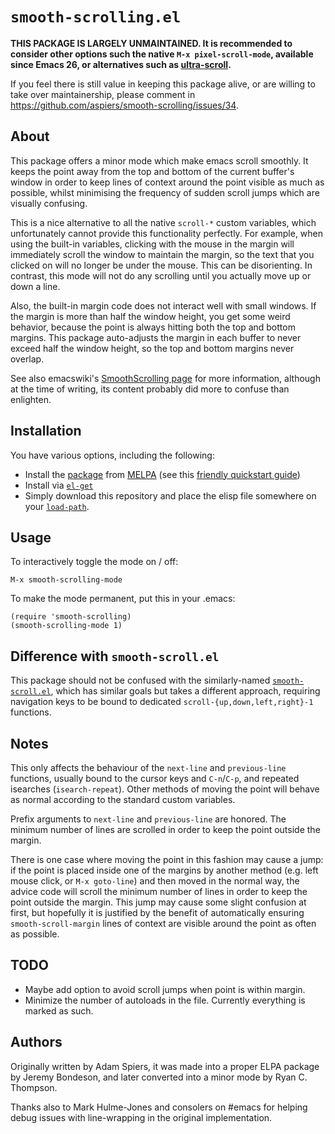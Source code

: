 # `smooth-scrolling.el`

**THIS PACKAGE IS LARGELY UNMAINTAINED.  It is recommended to consider
other options such the native `M-x pixel-scroll-mode`, available since
Emacs 26, or alternatives such as [ultra-scroll](https://github.com/jdtsmith/ultra-scroll).**

If you feel there is still value in keeping this package alive, or
are willing to take over maintainership, please comment in
<https://github.com/aspiers/smooth-scrolling/issues/34>.

## About

This package offers a minor mode which make emacs scroll smoothly.  It
keeps the point away from the top and bottom of the current buffer's
window in order to keep lines of context around the point visible as
much as possible, whilst minimising the frequency of sudden scroll
jumps which are visually confusing.

This is a nice alternative to all the native `scroll-*` custom
variables, which unfortunately cannot provide this functionality
perfectly.  For example, when using the built-in variables, clicking
with the mouse in the margin will immediately scroll the window to
maintain the margin, so the text that you clicked on will no longer be
under the mouse.  This can be disorienting.  In contrast, this mode
will not do any scrolling until you actually move up or down a line.

Also, the built-in margin code does not interact well with small
windows.  If the margin is more than half the window height, you get
some weird behavior, because the point is always hitting both the top
and bottom margins.  This package auto-adjusts the margin in each
buffer to never exceed half the window height, so the top and bottom
margins never overlap.

See also emacswiki's
[SmoothScrolling page](http://www.emacswiki.org/cgi-bin/wiki/SmoothScrolling)
for more information, although at the time of writing, its content
probably did more to confuse than enlighten.

## Installation

You have various options, including the following:

*   Install the [package](https://melpa.org/#/smooth-scrolling)
    from [MELPA](https://melpa.org/#/getting-started)
    (see this [friendly quickstart guide](http://ergoemacs.org/emacs/emacs_package_system.html))
*   Install via [`el-get`](https://github.com/dimitri/el-get/blob/master/README.md)
*   Simply download this repository and place the elisp file
    somewhere on your [`load-path`](https://www.emacswiki.org/emacs/LoadPath).

## Usage

To interactively toggle the mode on / off:

    M-x smooth-scrolling-mode

To make the mode permanent, put this in your .emacs:

    (require 'smooth-scrolling)
    (smooth-scrolling-mode 1)

## Difference with `smooth-scroll.el`

This package should not be confused with the similarly-named
[`smooth-scroll.el`](https://www.emacswiki.org/emacs/smooth-scroll.el),
which has similar goals but takes a different approach, requiring
navigation keys to be bound to dedicated
`scroll-{up,down,left,right}-1` functions.

## Notes

This only affects the behaviour of the `next-line` and `previous-line`
functions, usually bound to the cursor keys and `C-n`/`C-p`, and
repeated isearches (`isearch-repeat`).  Other methods of moving the
point will behave as normal according to the standard custom
variables.

Prefix arguments to `next-line` and `previous-line` are honored. The
minimum number of lines are scrolled in order to keep the point
outside the margin.

There is one case where moving the point in this fashion may cause a
jump: if the point is placed inside one of the margins by another
method (e.g. left mouse click, or `M-x goto-line`) and then moved in
the normal way, the advice code will scroll the minimum number of
lines in order to keep the point outside the margin.  This jump may
cause some slight confusion at first, but hopefully it is justified by
the benefit of automatically ensuring `smooth-scroll-margin` lines of
context are visible around the point as often as possible.

## TODO

-   Maybe add option to avoid scroll jumps when point is within margin.
-   Minimize the number of autoloads in the file.  Currently
    everything is marked as such.

## Authors

Originally written by Adam Spiers, it was made into a proper ELPA
package by Jeremy Bondeson, and later converted into a minor mode by
Ryan C. Thompson.

Thanks also to Mark Hulme-Jones and consolers on #emacs for helping
debug issues with line-wrapping in the original implementation.
